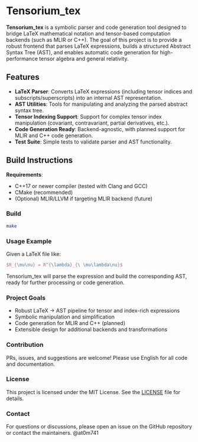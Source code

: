 
# Tensorium_tex

**Tensorium_tex** is a symbolic parser and code generation tool designed to bridge LaTeX mathematical notation and tensor-based computation backends (such as MLIR or C++). The goal of this project is to provide a robust frontend that parses LaTeX expressions, builds a structured Abstract Syntax Tree (AST), and enables automatic code generation for high-performance tensor algebra and general relativity.

## Features

- **LaTeX Parser**: Converts LaTeX expressions (including tensor indices and subscripts/superscripts) into an internal AST representation.
- **AST Utilities**: Tools for manipulating and analyzing the parsed abstract syntax tree.
- **Tensor Indexing Support**: Support for complex tensor index manipulation (covariant, contravariant, partial derivatives, etc.).
- **Code Generation Ready**: Backend-agnostic, with planned support for MLIR and C++ code generation.
- **Test Suite**: Simple tests to validate parser and AST functionality.

## Build Instructions

**Requirements**:
- C++17 or newer compiler (tested with Clang and GCC)
- CMake (recommended)
- (Optional) MLIR/LLVM if targeting MLIR backend (future)

### Build

```sh
make
```
### Usage Example

Given a LaTeX file like:
```latex
$R_{\mu\nu} = R^{\lambda}_{\ \mu\lambda\nu}$
```
Tensorium_tex will parse the expression and build the corresponding AST, ready for further processing or code generation.

### Project Goals

- Robust LaTeX → AST pipeline for tensor and index-rich expressions
- Symbolic manipulation and simplification
- Code generation for MLIR and C++ (planned)
- Extensible design for additional backends and transformations

### Contribution

PRs, issues, and suggestions are welcome!
Please use English for all code and documentation.

### License
This project is licensed under the MIT License. See the [LICENSE](LICENSE) file for details.

### Contact
For questions or discussions, please open an issue on the GitHub repository or contact the maintainers.
@at0m741

